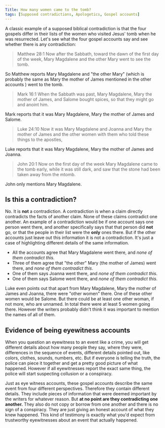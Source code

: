 ```yaml
---
Title: How many women came to the tomb?
tags: [Supposed contradictions, Apologetics, Gospel accounts]
---
```


A classic example of a supposed biblical contradiction is that the four gospels differ in their lists of the women who visited Jesus' tomb when he was resurrected. Let's see what the four gospel accounts say and see whether there is any contradiction:

> Matthew 28:1 Now after the Sabbath, toward the dawn of the first day of the week, Mary Magdalene and the other Mary went to see the tomb.

So Matthew reports Mary Magdalene and "the other Mary" (which is probably the same as Mary the mother of James mentioned in the other accounts ) went to the tomb.

> Mark 16:1 When the Sabbath was past, Mary Magdalene, Mary the mother of James, and Salome bought spices, so that they might go and anoint him.

Mark reports that it was Mary Magdalene, Mary the mother of James and Salome.

> Luke 24:10 Now it was Mary Magdalene and Joanna and Mary the mother of James and the other women with them who told these things to the apostles,

Luke reports that it was Mary Magdalene, Mary the mother of James and Joanna.

> John 20:1 Now on the first day of the week Mary Magdalene came to the tomb early, while it was still dark, and saw that the stone had been taken away from the mtomb.

John only mentions Mary Magdalene.

Is this a contradiction?
------------------------

No. It is **not** a contradiction. A contradiction is when a claim directly contradicts the facts of another claim. None of these claims contradict one another. An example of a contradiction would be if one account says one person went there, and another specifically says that that person did **not** go, or that the people in their list were the **only** ones there. But if the other accounts just leave out this information it is not a contradiction. It's just a case of highlighting different details of the same information. 

- All the accounts agree that Mary Magdalene went there, and _none of them contradict this._ 
- Three of them agree that "the other" Mary (the mother of James) went there, and _none of them contradict this_. 
- One of them says Joanna went there, and _none of them contradict this_. 
- One of them says Salome went there, and _none of them contradict this_. 

Luke even points out that apart from Mary Magdalene, Mary the mother of James and Joanna, there were "other women" there. One of these other women would be Salome. But there could be at least one other woman, if not more, who are unnamed. In total there were at least 5 women going there. However the writers probably didn't think it was important to mention the names of all of them.

Evidence of being eyewitness accounts
-------------------------------------

When you question an eyewitness to an event like a crime, you will get different details about how many people they say, where they were, differences in the sequence of events, different details pointed out, like colors, clothes, sounds, numbers, etc. But if everyone is telling the truth, the police can piece it together and get a pretty good picture of what happened. However if all eyewitnesses report the exact same thing, the police will start suspecting collusion or a conspiracy. 

Just as eye witness accounts, these gospel accounts describe the same event from four different perspectives. Therefore they contain different details. They include pieces of information that were deemed important by the writers for whatever reason. But **at no point are they contradicting one another.** They also do not copy or borrow from one another and there is no sign of a conspiracy. They are just giving an honest account of what they knew happened. This kind of testimony is exactly what you'd expect from trustworthy eyewitnesses about an event that actually happened.
